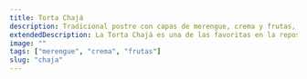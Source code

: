 ```yaml
---
title: Torta Chajá
description: Tradicional postre con capas de merengue, crema y frutas, ideal para los amantes de los sabores suaves y frescos.
extendedDescription: La Torta Chajá es una de las favoritas en la repostería por su textura esponjosa y ligera. Este postre incluye capas de merengue crujiente, crema chantilly y frutas frescas, creando un equilibrio perfecto entre frescura y dulzura. Las frutas utilizadas suelen ser duraznos o frutillas, que aportan un sabor natural y fresco. La mezcla de texturas hace que cada bocado sea una experiencia distinta. Se suele servir fría, siendo ideal para celebraciones o reuniones familiares.
image: ""
tags: ["merengue", "crema", "frutas"]
slug: "chaja"
---
```

